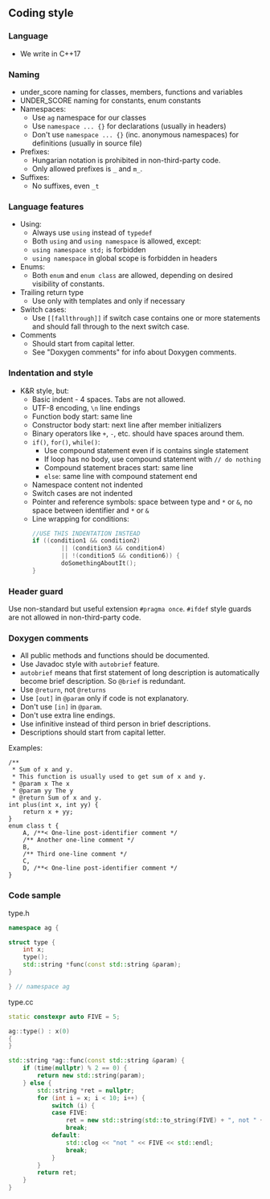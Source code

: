 ## Coding style

### Language
- We write in C++17

### Naming
- under_score naming for classes, members, functions and variables
- UNDER_SCORE naming for constants, enum constants
- Namespaces:
    - Use `ag` namespace for our classes
    - Use `namespace ... {}` for declarations (usually in headers)
    - Don't use `namespace ... {}` (inc. anonymous namespaces) for definitions (usually in source file)
- Prefixes: 
    - Hungarian notation is prohibited in non-third-party code. 
    - Only allowed prefixes is `_` and `m_`. 
- Suffixes: 
    - No suffixes, even `_t`

### Language features
- Using:
    - Always use `using` instead of `typedef`
    - Both `using` and `using namespace` is allowed, except:
    - `using namespace std;` is forbidden
    - `using namespace` in global scope is forbidden in headers
- Enums:
    - Both `enum` and `enum class` are allowed, depending on desired visibility of constants.
- Trailing return type
    - Use only with templates and only if necessary
- Switch cases:
    - Use `[[fallthrough]]` if switch case contains one or more statements and should fall through to the next switch case.
- Comments
    - Should start from capital letter.
    - See "Doxygen comments" for info about Doxygen comments.

### Indentation and style
- K&R style, but:
    - Basic indent - 4 spaces. Tabs are not allowed.
    - UTF-8 encoding, `\n` line endings
    - Function body start: same line
    - Constructor body start: next line after member initializers
    - Binary operators like `+`, `-`, etc. should have spaces around them.
    - `if()`, `for()`, `while()`:
        - Use compound statement even if is contains single statement
        - If loop has no body, use compound statement with `// do nothing`
        - Compound statement braces start: same line
        - `else`: same line with compound statement end
    - Namespace content not indented
    - Switch cases are not indented
    - Pointer and reference symbols: space between type and `*` or `&`, 
      no space between identifier and `*` or `&`
    - Line wrapping for conditions:
        ```c++
        //USE THIS INDENTATION INSTEAD
        if ((condition1 && condition2)
                || (condition3 && condition4)
                || !(condition5 && condition6)) {
                doSomethingAboutIt();
        }
        ```

### Header guard
Use non-standard but useful extension `#pragma once`. 
`#ifdef` style guards are not allowed in non-third-party code.

### Doxygen comments
- All public methods and functions should be documented.
- Use Javadoc style with `autobrief` feature.
- `autobrief` means that first statement of long description is automatically become brief description.
  So `@brief` is redundant.
- Use `@return`, not `@returns`
- Use `[out]` in `@param` only if code is not explanatory.
- Don't use `[in]` in `@param`.
- Don't use extra line endings.
- Use infinitive instead of third person in brief descriptions.
- Descriptions should start from capital letter.

Examples:
```
/**
 * Sum of x and y.
 * This function is usually used to get sum of x and y.
 * @param x The x
 * @param yy The y
 * @return Sum of x and y.
int plus(int x, int yy) {
    return x + yy;
}
enum class t {
    A, /**< One-line post-identifier comment */
    /** Another one-line comment */
    B,
    /** Third one-line comment */
    C,
    D, /**< One-line post-identifier comment */
}
```

    
### Code sample
type.h
```c++
namespace ag {

struct type {
    int x;
    type();
    std::string *func(const std::string &param);
}

} // namespace ag
```
type.cc
```c++
static constexpr auto FIVE = 5;

ag::type() : x(0)
{
}

std::string *ag::func(const std::string &param) {
    if (time(nullptr) % 2 == 0) {
        return new std::string(param);
    } else {
        std::string *ret = nullptr;
        for (int i = x; i < 10; i++) {
            switch (i) {
            case FIVE:
                ret = new std::string(std::to_string(FIVE) + ", not " + param);
                break;
            default:
                std::clog << "not " << FIVE << std::endl;
                break;
            }
        }
        return ret;
    }
}
```
